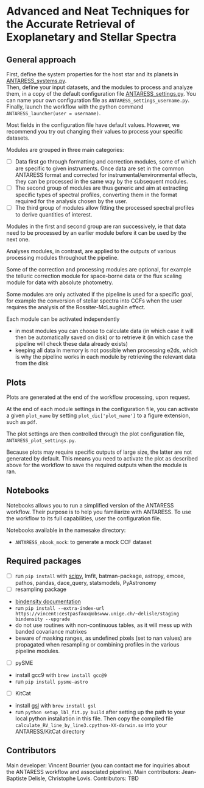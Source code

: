 # **A**dvanced and **N**eat **T**echniques for the **A**ccurate **R**etrieval of **E**xoplanetary and **S**tellar **S**pectra

## General approach

First, define the system properties for the host star and its planets in [ANTARESS_systems.py](ANTARESS_systems.py).  
Then, define your input datasets, and the modules to process and analyze them, in a copy of the default configuration file [ANTARESS_settings.py](ANTARESS_settings.py). You can name your own configuration file as `ANTARESS_settings_username.py`.  
Finally, launch the workflow with the python command `ANTARESS_launcher(user = username)`. 

Most fields in the configuration file have default values. However, we recommend you try out changing their values to process your specific datasets.

Modules are grouped in three main categories:
- [ ] Data first go through formatting and correction modules, some of which are specific to given instruments. Once data are set in the common ANTARESS format and corrected for instrumental/environmental effects, they can be processed in the same way by the subsequent modules. 
- [ ] The second group of modules are thus generic and aim at extracting specific types of spectral profiles, converting them in the format required for the analysis chosen by the user. 
- [ ] The third group of modules allow fitting the processed spectral profiles to derive quantities of interest. 

Modules in the first and second group are ran successively, ie that data need to be processed by an earlier module before it can be used by the next one. 

Analyses modules, in contrast, are applied to the outputs of various processing modules throughout the pipeline. 

Some of the correction and processing modules are optional, for example the telluric correction module for space-borne data or the flux scaling module for data with absolute photometry. 

Some modules are only activated if the pipeline is used for a specific goal, for example the conversion of stellar spectra into CCFs when the user requires the analysis of the Rossiter-McLaughlin effect.

Each module can be activated independently 
- in most modules you can choose to calculate data (in which case it will then be automatically saved on disk) or to retrieve it (in which case the pipeline will check these data already exists)
- keeping all data in memory is not possible when processing e2ds, which is why the pipeline works in each module by retrieving the relevant data from the disk

## Plots

Plots are generated at the end of the workflow processing, upon request.

At the end of each module settings in the configuration file, you can activate a given `plot_name` by setting `plot_dic['plot_name']` to a figure extension, such as `pdf`.

The plot settings are then controlled through the plot configuration file, `ANTARESS_plot_settings.py`.

Because plots may require specific outputs of large size, the latter are not generated by default. This means you need to activate the plot as described above for the workflow to save the required outputs when the module is ran.

## Notebooks

Notebooks allows you to run a simplified version of the ANTARESS workflow. Their purpose is to help you familiarize with ANTARESS. To use the workflow to its full capabilities, user the configuration file.  

Notebooks available in the namesake directory:
- `ANTARESS_nbook_mock`: to generate a mock CCF dataset

## Required packages
- [ ] run `pip install` with [scipy](https://scipy.org/), lmfit, batman-package, astropy, emcee, pathos, pandas, dace_query, statsmodels, PyAstronomy        
- [ ] resampling package 
- [bindensity documentation](https://obswww.unige.ch/~delisle/staging/bindensity/doc/)
- run `pip install --extra-index-url https://vincent:cestpasfaux@obswww.unige.ch/~delisle/staging bindensity --upgrade`
- do not use routines with non-continuous tables, as it will mess up with banded covariance matrixes
- beware of masking ranges, as undefined pixels (set to nan values) are propagated when resampling or combining profiles in the various pipeline modules.
- [ ] pySME
- install gcc9 with `brew install gcc@9`
- run `pip install pysme-astro`
- [ ] KitCat
- install [gsl](https://www.gnu.org/software/gsl/) with `brew install gsl`
- run `python setup_lbl_fit.py build` after setting up the path to your local python installation in this file. Then copy the compiled file `calculate_RV_line_by_line3.cpython-XX-darwin.so` into your ANTARESS/KitCat directory  

## Contributors
Main developer: Vincent Bourrier (you can contact me for inquiries about the ANTARESS workflow and associated pipeline).
Main contributors: Jean-Baptiste Delisle, Christophe Lovis.
Contributors: TBD

